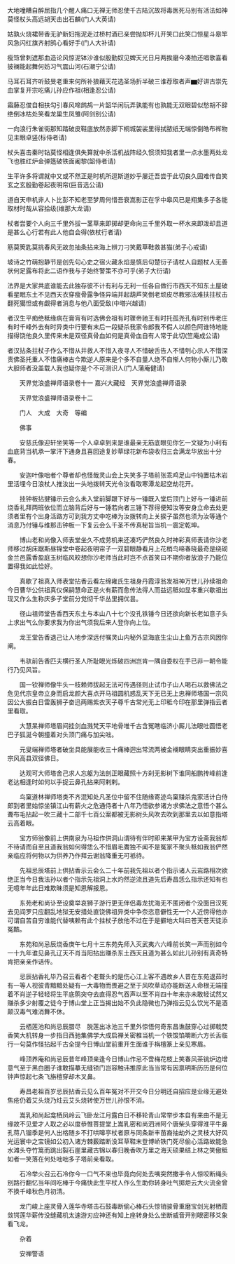 <!-- { "loadSidebar": true } -->
大地噇糟自醉屈指几个醒人痛口无禅无师忍使千古陆沉故将毒医死马别有活法如神莫怪杖头高远胡天击出石麟(门人大英请)

姑孰火烧裙带香无驴新妇拖泥走过桥村酒已亲尝抛却杯儿开笑口此笑口惊星斗皋竿风急闪红旗齐射鹄心看好手(门人大补请)

瘦筇曾刺遮那血造论风惊泥钵沙谁似殷勤奴见婢天光日月两挨磨今凑拍还唱歌喜看披襕能起舞何妨习气震山河(石潮宁公请)

马耳石耳齐听鼓旻老重来何所补狼藉天花选圣场折半破三谁荐取者声▆好讲古崇先血掌复开宗吃痛儿孙应作祖(相逢忍公请)

霜藤忍俊自相扶勾引春风啼鹧鸪一片韶华闲玩弄孰能有也孰能无双眼碧似愁胡不辞绝倒冰枯处笑看龙巢生凤雏(阿剑别公请)

一向浪行朱雀街那知踏破皮鞋底放然赤脚下桐城袈裟里得拭脓纸无端惊倒皓布裈物见主眼卓竖(标侍者请)

杖头喜击秦时钻莫怪相逢俱失算就中杀活机战阵经久惯须知我者里一点水墨两处龙飞也胜红炉金弹簉破铁面阇黎(韶侍者请)

生平许多将谓就中又或不然正是时机所逗斯道妙乎屡迁吾尝于此切良久固难传自笑玄之玄殷勤卷起夜明帘(巨音选公请)

道自天申机非人卜比彭不知老至梦周何惜吾衰嵩影正在孚中皋风已是翔集多子各能取材时哉从容拾级(维那大龙请)

杖者尝要个人向三千里外拔一茎草来即掷却更命向三千里外取一杯水来即泼却且道是甚么心行若有此人他自会得(依杖行者请)

筋莫筴匙莫挑春风无故忽抽条拈来海上辨刀刁笑戴草鞋救甚猫(弟子心戒请)

坡诗之竹萌抱静节是创先句心史之宿火藏永焰是慎后句楚衍子请杖人自题杖人无善状何足露布将此二语作我与子始终警策不亦可乎(弟子大衍请)

法界是大家共底谁能去此独存彼不计有利与无利一任各自做行市西天不知东土屋破看星眠东土不见西天衣穿瘦骨露争怪异端并起葫芦笑倒老顽皮尽教邪法难扶拄杖击翻死獦怛或有觑得者消息与他八面受敌(中塔兴越请)

者汉生平痴绝秪缘病在膏肓有时选佛会祖有时骤帝驰王有时托孤尧孔有时别传老庄有时千峰外去有时异类中行要有末后一段疑杀我家令郎我不假人以颜色阿谁特地能描得饶他良久里传来未是双径真骨血如何是真骨血自有人常于此切(竺庵成公请)

者汉拈条拄杖子作么不惜从井救人不惜入夜寻人不惜破舌告人不惜刳心示人不惜深责佛圣托重人不惜痛棒古今欺逆人原来是个多不自量人绝不自惭人何物小厮儿乃敢大胆师者没盖载人我也疑你是个不可测识人(门人蒲庵健请)

　　天界觉浪盛禅师语录卷十一
嘉兴大藏经　天界觉浪盛禅师语录


　　天界觉浪盛禅师语录卷十二

　　门人　大成　大奇　等编

　　佛事

　　安慈氏像迎轩坐笑等一个人卓卓到来是谁最亲无筋底眼见你乞一文疑为小利有血底背当机承一掌汗下通身且喜回途复妙草绿花新布袋收归三会满龙华放出十分春。

　　安迦叶像咄者个尊者却也怪哉灵山会上失笑多子塔前张乖鸡足山中钝置枯木岩里活埋今日浪杖人推汝出一头地拨转天光令汝看取寒潭龙起空劫花开。

　　挂钟板拈揵锤示云会么未入堂前脚跟下好与一锤既入堂后顶门上好与一锤进前烧香礼拜两班依位而立脑背后好与一锤若向者三锤下荐得便知汝等安身立命去处更须者里有个出身活路方可到我方丈中吃棒为汝拨转向上关捩子虽然也须为汝等通个消息乃付锤与维那击钟板一下复云会么千圣不传真秘旨当机一震定乾坤。

　　博山老和尚像入师表堂坐久不成劳机来还凑巧俨然良久时神彩真师表请你沙老师移过胡床踞斯昼锦堂中卷起夜明帘子一双碧眼静看月上花梢鸟啼春晓最奇是绕砌金兰邑露香盈庭玉树临风皎想你沙老师当此时岂不点首笑曰不期你者放浪子乃能位置得我如此恰好。

　　真歇了祖真入师表堂拈香云看左绵雍氏生祖身丹霞淳翁发祖神万世儿孙续祖命今日曹华公供祖真仪保嗣慧命正是火有薪而愈传法得人而益远秪如显孝重兴歇祖出现又作么生称庆多子堂前分觉彻千华丛里拥优昙。

　　径山祖师堂告香西天东土与本山八十七个没孔铁锤今日还欲向新长老如意子头上求出气么你要求我为你出气须我后来人登你向上位。

　　龙王堂告香退己让人地步深远付嘱灵山内秘外显海底生尘山上鱼万古宗风因你阐。

　　韦驮前告香匹夫横行圣人所耻眼光烁破四洲岂肯一隅自委权在手已非一朝令能行乃见风旨。

　　国一钦禅师像牛头一枝赖师拔起无法可传遇径则止试巾子山人喝石以救佛法之危见代宗皇帝立身而启龙颜大喜点开马祖圆机惑乱天下无已无上忠禅师塔国一宗风因公大振白日雷轰狮子奋迅两赐紫衣天子尊千古常光无上印秪今印在那里弹指云者里看取。

　　大慧杲禅师塔眉间挂剑血溅梵天平地骨堆千古含冤瞎临济小厮儿法眼吐圆悟老巴子狐涎今朝撞着对头顶门痛与加尖咄。

　　元叟端禅师塔者破坐具能展能收三十痛棒迥出常流两被金襕眼睛突出重振妙喜宗风高县双径佛日。

　　达观可大师塔舍己求人忘躯为法剖正眼藏照十方刹无影树下谁同船鹏抟峰前逢老达相逢时如何以手捉云鼻孔拈来阿剌剌。

　　鸟窠道林禅师塔类不齐混知处凡圣位中留不住随缘寄迹鸟窠赚杀鬼家活计白侍郎到者里始惊坐镇江山有薪火之危通侍者十八年乃悟欲参诸方求佛法之意悟个甚么聻布毛拈起一吹三藏十二部千七百公案都被无影树头风吹去吹到那里去以如意指塔云高着眼。

　　宝方师翁像前上供南泉为马祖作供洞山谓待有伴时即来某甲为宝方设斋我翁却不待请而自至且道我翁如何得恁么不惜眉毛聻独不闻不是冤家不聚头秪如我翁俨然亲临应将何物以为供养乃作拜云谢翁降重无可袛待。

　　先祖忌辰塔前上供拈香示云会么二十年前我先祖以者个指示诸人云岩路相次欲绝正当今日我法孙以者个指示先祖洞上水灼然逆流且道先后寿昌恁么指示还知有也无噫年年此日难欺昧须是知恩解报恩。

　　东苑老和尚讣至设奠举哀狮子游行更无伴侣毒龙扰海无不匿闭者个没面目汉死去见阎罗只应翻乱地狱无安措处直饶佛祖异类中争奈恣意僻性无一个人近傍得他亦可谓自苦自穷谁能代替咦赖有此个拄杖子放他不过在于是擗地大叫曰苍天苍天徒添冤酷。

　　东苑和尚忌辰烧香庚午七月十三东苑先师入灭武夷六六峰前长笑一声而别如今一十九年谁见鼻孔辽天不肖当阳拈出赚杀东土西天且道为甚么如此儿孙别有真奇特肯把亲亲作话传。

　　忌辰拈香礼毕乃召云看者个老聱头的是伤心江上客不遇故乡人昔在东苑退茹时有一等人视彼青黯黯处疑有一大毒物而畏避之至于风吹草动亦能断送人命根无端撞着不肖逆子轻轻将生平底鹘突夺去直得忍气吞声以至不肖四十年来亦未敢轻试然又赚杀多少射覆之徒今于博山堂上正当揭出始不负此隐微也乃弹指云见么饮光不是酒颠汉毒气难消舞不休。

　　云栖莲池和尚忌辰腊尽　脱莲出冰池三千里外惊悟何奇东昌谯鼓穿心过掷戟焚香笑大机转身一步指日西驰集佛学大成启禅关密椎当机一个铁馂馅嚼断六方长舌临行一句莫作怪拈起千古全提今日博山堂前重开生面谁于栴檀篆上亲见寒眉。

　　峰顶养庵和尚忌辰昔年峰顶亲逢今日博山作忌不啻梅花枝上笑春风茶铫炉边增意气至于黑白圈子谁敢描摹无缝锁门岂容触讳推原此当当常有因禀明斯历历是何位钟声惊起七条飞旃檀穿却木叉鼻。

　　寿昌老祖百岁忌辰拈香云见么百年冤对不开交今日分明还自招应是业缘无避处焦疮仍着艾头烧乃炷云艾头烧转使万世儿孙恨不消。

　　嵩乳和尚起龛栖凤岭云飞卧龙江月露白日不移轮青山常举步本自有来由不是无缘故不见爱才人取之必以度恭惟菩提堂上嵩乳密和尚泗洲阿个唐柴头穿得淮平牛鼻孔蒋八镏季是何人出格随乡不打哄嗥亭杖者原与同条新丰苗裔抽劫外之灵枝大好风光运寰中之宝镜如公初入诸方棘薮踏断没耳草鞋末登博峤铁门死尽偷心活路故能急水滩头夺竹篙而跳出裂石崖里藏古锦以春归晚香吹万里之海天硕果结上林之笑傲秪如者一笑落在何处咄咄多子塔前亲看取。

　　石冷举火召云石冷你今一口气不来也毕竟向何处去咦突然撒手令人惊咬断绳头别路行翻忆当年间吃棒于今痛快此生平杖人作么生助你转身吐气掷炬云大火流金曾不换千峰秋色月初清。

　　龙门峻上座灵骨入莲华寺塔击石鼓毒断偷心棒石头惊销骏骨重磨宝剑光射栖霞敛锷莲华薪传没缝藏机太速游刃应神还有知上座转身处么坐断威音开别眼密移爻象看飞龙。

　　杂着

　　安禅警语

